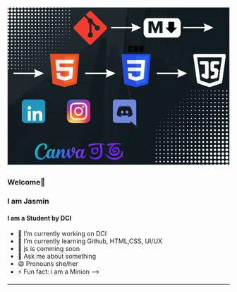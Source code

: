 ![Profilbild](Profilbild.png)
----------------
### Welcome👋
### I am Jasmin
#### I am a Student by DCI

- 🔭 I’m currently working on DCI
- 🌱 I’m currently learning Github, HTML,CSS, UI/UX
- 🌱 js is comming soon
- 💬 Ask me about something
- 😄 Pronouns she/her
- ⚡ Fun fact: i am a Minion
-->

---------------
